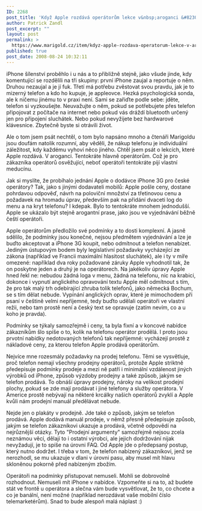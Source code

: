 ```yaml
---
ID: 2268
post_title: 'Když Apple rozdává operátorům lekce v&nbsp;aroganci &#8230;'
author: Patrick Zandl
post_excerpt: ""
layout: post
permalink: >
  https://www.marigold.cz/item/kdyz-apple-rozdava-operatorum-lekce-v-aroganci
published: true
post_date: 2008-08-24 10:32:11
---
```

iPhone šílenství proběhlo i u nás a to přibližně stejně, jako všude jinde, kdy komentující se rozdělili na tři skupiny: první iPhone zaujal a reportuje o něm. Druhou nezaujal a je jí fuk. Třetí má potřebu zvěstovat svou pravdu, jak je to mizerný telefon a kdo ho kupuje, je appleovce. Hezká psychologická sonda, ale k ničemu jinému to v praxi není. Sami se zařiďte podle sebe: jděte, telefon si vyzkoušejte. Neuvažujte o něm, pokud se potřebujete přes telefon připojovat z počítače na internet nebo pokud vás dráždí bluetooth určený jen pro připojení sluchátek. Nebo pokud nevyžijete bez hardwarové klávesnice. Zbytečně byste si otrávili život. 

Ale o tom jsem psát nechtěl, o tom bylo napsáno mnoho a čtenáři Marigoldu jsou doufám natolik rozumní, aby věděli, že nákup telefonu je individuální záležitost, kdy každému vyhoví něco jiného. Chtěl jsem psát o lekcích, které Apple rozdává. V aroganci. Tentokráte hlavně operátorům. Což je pro zákazníka operátorů osvěžující, neboť operátoři tentokráte pijí vlastní meducínu. 

Jak si myslíte, že probíhalo jednání Apple o dodávce iPhone 3G pro české operátory? Tak, jako s jinými dodavateli mobilů: Apple pošle ceny, dostane pohrdavou odpověď, návrh na poloviční množství za třetinovou cenu a požadavek na hromadu úprav, především pak na přidání dvaceti log do menu a na kryt telefonu? I kdepak. Bylo to tentokráte mnohem jednodušší. Apple se ukázalo být stejně arogantní prase, jako jsou ve vyjednávání běžně čeští operátoři. 

Apple operátorům předložilo své podmínky a to dosti komplexní. A jasně sdělilo, že podmínky jsou konečné, nejsou předmětem vyjednávání a lze je buďto akceptovat a iPhone 3G koupit, nebo odmítnout a telefon nenabízet. Jediným ústupovým bodem byly legislativní požadavky vycházející ze zákona (například ve Francii maximální hlasitost sluchátek), ale i ty v míře omezené: například dva roky požadované záruky Apple vyhodnotil tak, že on poskytne jeden a druhý je na operátorech. Na jakékoliv úpravy Apple hned řekl ne: nebudou žádná loga v menu, žádná na telefonu, nic na krabici, dokonce i vypnutí anglického opravování textu Apple měl odmítnout s tím, že pro tak malý trh odebírající zhruba tolik telefonů, jako německá Bochum, se s tím dělat nebude. Vypínání anglických oprav, které je mimochodem při psaní v češtině velmi nepříjemné, tedy buďto udělali operátoři ve vlastní režii, nebo tam prostě není a český text se opravuje (zatím nevím, co a u koho je pravda).

Podmínky se týkaly samozřejmě i ceny, ta byla fixní a v koncové nabídce zákazníkům šlo spíše o to, kolik na telefonu operátor prodělá. I proto jsou prvotní nabídky nedotovaných telefonů tak nepříjemné: vycházejí prostě z nákladové ceny, za kterou telefon Apple prodává operátorům. 

Nejvíce mne rozesmály požadavky na prodej telefonu. Těmi se vysvětluje, proč telefon nemají všechny prodejny operátorů, protože Apple striktně předepisuje podmínky prodeje a mezi ně patří i minimální vzdálenost jiných výrobků od iPhone, způsob výzdoby prodejny a také způsob, jakým se telefon prodává. To obnáší úpravy prodejny, nároky na velikost prodejní plochy, pokud se zde mají prodávat i jiné telefony a služby operátora. V Americe prostě nebývají na některé krcálky našich operátorů zvyklí a Apple kvůli nám prodejní manuál předělávat nebude. 

Nejde jen o plakáty v prodejně. Jde také o způsob, jakým se telefon prodává. Apple dodává manuál prodeje, v němž přesně předepisuje způsob, jakým se telefon zákazníkovi ukazuje a prodává, včetně odpovědí na nejrůznější otázky. Tyto "Prodejní argumenty" samozřejmě nejsou zcela neznámou věcí, dělají to i ostatní výrobci, ale jejich dodržování nijak nevyžadují, je to spíše na úrovni FAQ. Od Apple jde o předepsaný postup, který nutno dodržet. I třeba v tom, že telefon nabízený zákazníkovi, jenž se nerozhodl, se mu ukazuje v dlani v úrovni pasu, aby musel mít hlavu skloněnou pokorně před nabízeným zbožím. 

Operátoři na podmínky přistupovat nemuseli. Mohli se dobrovolně rozhodnout. Nemuseli mít iPhone v nabídce. Vzpomeňte si na to, až budete stát ve frontě u operátora a slečna vám bude vysvětlovat, že to, co chcete a co je banální, není možné (například nerozdávat vaše mobilní číslo telemarketérům). Snad to bude alespoň malá náplast :)